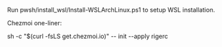 Run pwsh/install_wsl/Install-WSLArchLinux.ps1 to setup WSL installation.

Chezmoi one-liner:

sh -c "$(curl -fsLS get.chezmoi.io)" -- init --apply rigerc